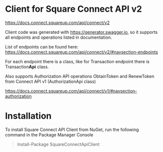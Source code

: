 # Client for Square Connect API v2

https://docs.connect.squareup.com/api/connect/v2


Client code was generated with https://generator.swagger.io, so it supports all endpoints and operations listed in documentation. 

List of endpoints can be found here: https://docs.connect.squareup.com/api/connect/v2/#navsection-endpoints

For each endpoint there is a class, like for Transaction endpoint there is Transaction**Api** class.


Also supports Authorization API operations ObtainToken and RenewToken from Connect API v1 (AuthorizationApi class)

https://docs.connect.squareup.com/api/connect/v1/#navsection-authorization

# Installation
To install Square Connect API Client from NuGet, run the following command in the Package Manager Console

> Install-Package SquareConnectApiClient
